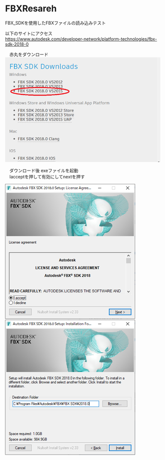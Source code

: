 # FBXResareh
FBX_SDKを使用したFBXファイルの読み込みテスト  
  
以下のサイトにアクセス  
<https://www.autodesk.com/developer-network/platform-technologies/fbx-sdk-2018-0>  
  
  　赤丸をダウンロード  
<img src="https://github.com/Req1630/FBXResareh/blob/master/fbxTextuer/FBXSDK3.png" alt="FbxSDK" title="FbxSDK">  
  
  　ダウンロード後 exeファイルを起動  
  　Iacceptを押して有効にしてnextを押す  
    
<img src="https://github.com/Req1630/FBXResareh/blob/master/fbxTextuer/FBXSDK1.png" alt="FbxSDK" title="FbxSDK">
<img src="https://github.com/Req1630/FBXResareh/blob/master/fbxTextuer/FBXSDK2.png" alt="FbxSDK" title="FbxSDK">
